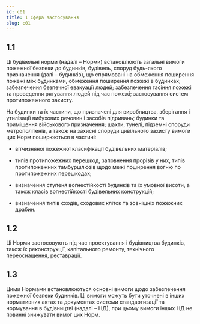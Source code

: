 ```yaml
---
id: c01
title: 1 Сфера застосування
slug: c01
---
```



## 1.1
Ці будівельні норми (надалі – Норми) встановлюють загальні вимоги пожежної безпеки до будинків, будівель, споруд будь-якого призначення (далі – будинків), що спрямовані на обмеження поширення пожежі між будинками, обмеження поширення пожежі в будинках; забезпечення безпечної евакуації людей; забезпечення гасіння пожежі та проведення рятування людей під час пожежі; застосування систем протипожежного захисту.

На будинки та їх частини, що призначені для виробництва, зберігання і утилізації вибухових речовин і засобів підривань; будинки та приміщення військового призначення; шахти, тунелі, підземні споруди метрополітенів, а також на захисні споруди цивільного захисту вимоги цих Норм поширюються в частині:

*   вітчизняної пожежної класифікації будівельних матеріалів;
    
*   типів протипожежних перешкод, заповнення прорізів у них, типів протипожежних тамбуршлюзів щодо межі поширення вогню по протипожежних перешкодах;
    
*   визначення ступеня вогнестійкості будинків та їх умовної висоти, а також класів вогнестійкості будівельних конструкцій;
    
*   визначення типів сходів, сходових кліток та зовнішніх пожежних драбин.
    
## 1.2 
Ці Норми застосовують під час проектування і будівництва будинків, також їх реконструкції, капітального ремонту, технічного переоснащення, реставрації.

## 1.3
Цими Нормами встановлюються основні вимоги щодо забезпечення пожежної безпеки будинків. Ці вимоги можуть бути уточнені в інших нормативних актах та документах системи стандартизації та нормування в будівництві (надалі – НД), при цьому вимоги інших НД не повинні знижувати вимог цих Норм.

